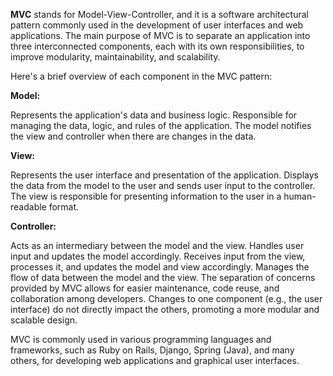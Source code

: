 **MVC** stands for Model-View-Controller, and it is a software architectural pattern commonly used in the development of user interfaces and web applications. The main purpose of MVC is to separate an application into three interconnected components, each with its own responsibilities, to improve modularity, maintainability, and scalability.

Here's a brief overview of each component in the MVC pattern:

**Model:**

Represents the application's data and business logic.
Responsible for managing the data, logic, and rules of the application.
The model notifies the view and controller when there are changes in the data.

**View:**

Represents the user interface and presentation of the application.
Displays the data from the model to the user and sends user input to the controller.
The view is responsible for presenting information to the user in a human-readable format.

**Controller:**

Acts as an intermediary between the model and the view.
Handles user input and updates the model accordingly.
Receives input from the view, processes it, and updates the model and view accordingly.
Manages the flow of data between the model and the view.
The separation of concerns provided by MVC allows for easier maintenance, code reuse, and collaboration among developers. Changes to one component (e.g., the user interface) do not directly impact the others, promoting a more modular and scalable design.

MVC is commonly used in various programming languages and frameworks, such as Ruby on Rails, Django, Spring (Java), and many others, for developing web applications and graphical user interfaces.
